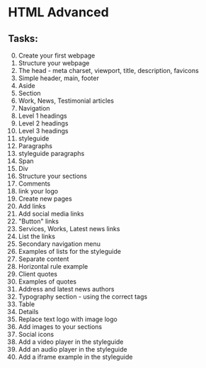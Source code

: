 # HTML Advanced

## Tasks:

0. Create your first webpage
1. Structure your webpage
2. The head - meta charset, viewport, title, description, favicons
3. Simple header, main, footer
4. Aside
5. Section
6. Work, News, Testimonial articles
7. Navigation
8. Level 1 headings
9. Level 2 headings
10. Level 3 headings
11. styleguide
12. Paragraphs
13. styleguide paragraphs
14. Span
15. Div
16. Structure your sections
17. Comments
18. link your logo
19. Create new pages
20. Add links
21. Add social media links
22. "Button" links
23. Services, Works, Latest news links
24. List the links
25. Secondary navigation menu
26. Examples of lists for the styleguide
27. Separate content
28. Horizontal rule example
29. Client quotes
30. Examples of quotes
31. Address and latest news authors
32. Typography section - using the correct tags
33. Table
34. Details
35. Replace text logo with image logo
36. Add images to your sections
37. Social icons
38. Add a video player in the styleguide
39. Add an audio player in the styleguide
40. Add a iframe example in the styleguide